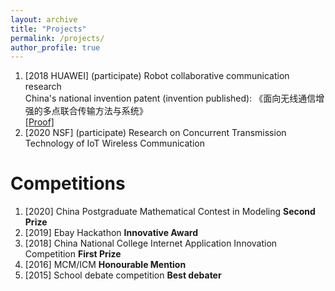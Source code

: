 ```yaml
---
layout: archive
title: "Projects"
permalink: /projects/
author_profile: true
---
```

1. [2018 HUAWEI] (participate) Robot collaborative communication research  
China's national invention patent (invention published): 《面向无线通信增强的多点联合传输方法与系统》  
[\[Proof\]](https://isabelleliu630.github.io/files/patent.pdf)
2. [2020 NSF] (participate) Research on Concurrent Transmission Technology of IoT Wireless Communication

Competitions
======
1. [2020] China Postgraduate Mathematical Contest in Modeling **Second Prize** 
2. [2019] Ebay Hackathon **Innovative Award**
3. [2018] China National College Internet Application Innovation Competition **First Prize**
4. [2016] MCM/ICM **Honourable Mention**
5. [2015] School debate competition **Best debater**